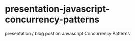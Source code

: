 presentation-javascript-concurrency-patterns
============================================

presentation / blog post on Javascript Concurrency Patterns
